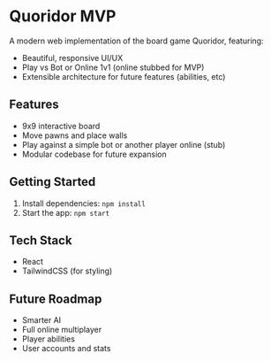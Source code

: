 # Quoridor MVP

A modern web implementation of the board game Quoridor, featuring:
- Beautiful, responsive UI/UX
- Play vs Bot or Online 1v1 (online stubbed for MVP)
- Extensible architecture for future features (abilities, etc)

## Features
- 9x9 interactive board
- Move pawns and place walls
- Play against a simple bot or another player online (stub)
- Modular codebase for future expansion

## Getting Started
1. Install dependencies: `npm install`
2. Start the app: `npm start`

## Tech Stack
- React
- TailwindCSS (for styling)

## Future Roadmap
- Smarter AI
- Full online multiplayer
- Player abilities
- User accounts and stats

